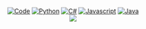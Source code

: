 <p align="center" markdown=1>
  <br>
  <a href="https://github.com/Xorsiphus?tab=repositories" target="_blank"><img alt="Code" src="https://img.shields.io/badge/-code-000000?style=flat&logo=Plex"></a>
  <a href="https://github.com/Xorsiphus?tab=repositories&language=python" target="_blank"><img alt="Python" src="https://img.shields.io/badge/-Python-3572A5?style=flat&logo=Python&logoColor=white"></a>
  <a href="https://github.com/Xorsiphus?tab=repositories&language=CSharp" target="_blank"><img alt="C#" src="https://img.shields.io/badge/-CSharp-3572A5?style=flat&logo=CSharp&logoColor=white"></a>
  <a href="https://github.com/Xorsiphus?tab=repositories&language=javascript" target="_blank"><img alt="Javascript" src="https://img.shields.io/badge/-Javascript-f1e05a?style=flat&logo=Javascript&logoColor=black"></a>
  <a href="https://github.com/Xorsiphus?tab=repositories&language=java" target="_blank"><img alt="Java" src="https://img.shields.io/badge/-Java-b07219?style=flat&logo=Java&logoColor=white"></a>
  <br>
  <img src="https://github-readme-stats.vercel.app/api?username=Xorsiphus&theme=dark&show_icons=true&hide_border=false&title_color=00c647&icon_color=FFF&text_color=CCC&border_color=EEE&hide=contribs&include_all_commits=true"></img><br>
</p>
